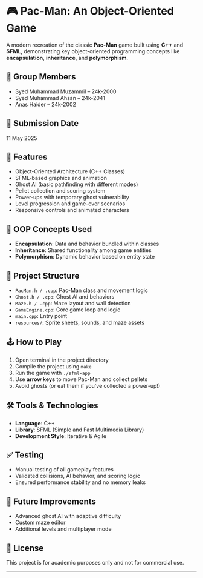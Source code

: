 # 🎮 Pac-Man: An Object-Oriented Game

A modern recreation of the classic **Pac-Man** game built using **C++** and **SFML**, demonstrating key object-oriented programming concepts like **encapsulation**, **inheritance**, and **polymorphism**.

## 👥 Group Members

- Syed Muhammad Muzammil – 24k-2000  
- Syed Muhammad Ahsan – 24k-2041  
- Anas Haider – 24k-2002  

## 📅 Submission Date

11 May 2025

## 🚀 Features

- Object-Oriented Architecture (C++ Classes)
- SFML-based graphics and animation
- Ghost AI (basic pathfinding with different modes)
- Pellet collection and scoring system
- Power-ups with temporary ghost vulnerability
- Level progression and game-over scenarios
- Responsive controls and animated characters

## 🧠 OOP Concepts Used

- **Encapsulation**: Data and behavior bundled within classes  
- **Inheritance**: Shared functionality among game entities  
- **Polymorphism**: Dynamic behavior based on entity state

## 📁 Project Structure

- `PacMan.h / .cpp`: Pac-Man class and movement logic  
- `Ghost.h / .cpp`: Ghost AI and behaviors  
- `Maze.h / .cpp`: Maze layout and wall detection  
- `GameEngine.cpp`: Core game loop and logic  
- `main.cpp`: Entry point  
- `resources/`: Sprite sheets, sounds, and maze assets  

## 🕹️ How to Play

1. Open terminal in the project directory  
2. Compile the project using `make`  
3. Run the game with `./sfml-app`  
4. Use **arrow keys** to move Pac-Man and collect pellets  
5. Avoid ghosts (or eat them if you’ve collected a power-up!)

## 🛠 Tools & Technologies

- **Language**: C++  
- **Library**: SFML (Simple and Fast Multimedia Library)  
- **Development Style**: Iterative & Agile

## ✅ Testing

- Manual testing of all gameplay features  
- Validated collisions, AI behavior, and scoring logic  
- Ensured performance stability and no memory leaks

## 📌 Future Improvements

- Advanced ghost AI with adaptive difficulty  
- Custom maze editor  
- Additional levels and multiplayer mode

## 📃 License

This project is for academic purposes only and not for commercial use.

---

